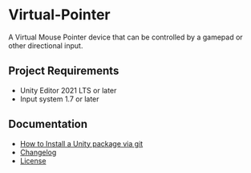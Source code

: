 # Virtual-Pointer

A Virtual Mouse Pointer device that can be controlled by a gamepad or other directional input.


## Project Requirements
- Unity Editor 2021 LTS or later
- Input system 1.7 or later

## Documentation
- [How to Install a Unity package via git](https://docs.unity3d.com/6000.2/Documentation/Manual/upm-ui-giturl.html)
- [Changelog](./CHANGELOG.md)
- [License](./LICENSE.md)
